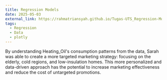 ```yaml
---
title: Regression Models
date: 2025-05-03
external_link: https://rahmatriansyah.github.io/Tugas-UTS_Regression-Models/ 
tags:
  - Regression
  - Data
  - plotly
---
```


By understanding Heating_Oil's consumption patterns from the data, Sarah was able to create a more targeted marketing strategy: focusing on the elderly, cold regions, and low-insulation homes. This more personalized and data-driven approach has the potential to increase marketing effectiveness and reduce the cost of untargeted promotions.

<!--more-->
